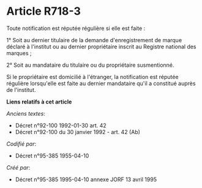 # Article R718-3

Toute notification est réputée régulière si elle est faite :

1° Soit au dernier titulaire de la demande d'enregistrement de marque déclaré à l'institut ou au dernier propriétaire inscrit
au Registre national des marques ;

2° Soit au mandataire du titulaire ou du propriétaire susmentionné.

Si le propriétaire est domicilié à l'étranger, la notification est réputée régulière lorsqu'elle est faite au dernier
mandataire qu'il a constitué auprès de l'institut.

**Liens relatifs à cet article**

_Anciens textes_:

  - Décret n°92-100 1992-01-30 art. 42
  - Décret n°92-100 du 30 janvier 1992 - art. 42 (Ab)

_Codifié par_:

  - Décret n°95-385 1955-04-10

_Créé par_:

  - Décret n°95-385 1995-04-10 annexe JORF 13 avril 1995
